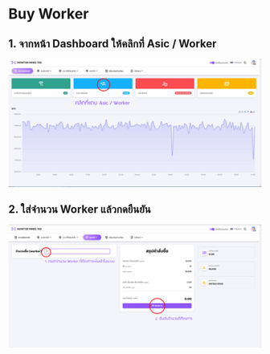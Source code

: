 # Buy Worker

## 1. จากหน้า Dashboard ให้คลิกที่ Asic / Worker

![](../.gitbook/assets/Worker.JPG)

## 2. ใส่จำนวน Worker แล้วกดยืนยัน

![](<../.gitbook/assets/Create worker.jpg>)
